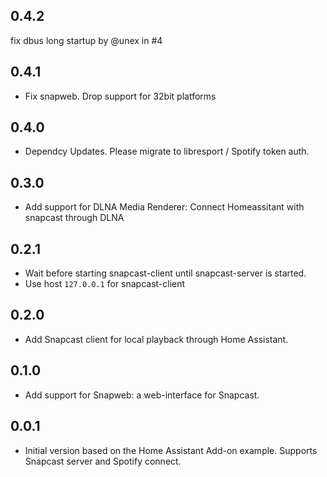 <!-- https://developers.home-assistant.io/docs/add-ons/presentation#keeping-a-changelog -->

## 0.4.2

fix dbus long startup by @unex in #4

## 0.4.1

- Fix snapweb. Drop support for 32bit platforms

## 0.4.0

- Dependcy Updates. Please migrate to libresport / Spotify token auth.

## 0.3.0

- Add support for DLNA Media Renderer: Connect Homeassitant with snapcast through DLNA

## 0.2.1

- Wait before starting snapcast-client until snapcast-server is started. 
- Use host `127.0.0.1` for snapcast-client 

## 0.2.0

- Add Snapcast client for local playback through Home Assistant.

## 0.1.0

- Add support for Snapweb: a web-interface for Snapcast.

## 0.0.1

- Initial version based on the Home Assistant Add-on example. Supports Snapcast server and Spotify connect.
